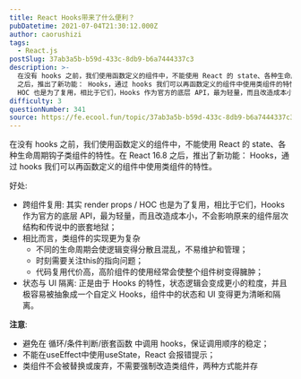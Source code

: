 ```yaml
---
title: React Hooks带来了什么便利？
pubDatetime: 2021-07-04T21:30:12.000Z
author: caorushizi
tags:
  - React.js
postSlug: 37ab3a5b-b59d-433c-8db9-b6a7444337c3
description: >-
  在没有 hooks 之前，我们使用函数定义的组件中，不能使用 React 的 state、各种生命周期钩子类组件的特性。在 React 16.8
  之后，推出了新功能： Hooks，通过 hooks 我们可以再函数定义的组件中使用类组件的特性。 好处: 跨组件复用: 其实 render props /
  HOC 也是为了复用，相比于它们，Hooks 作为官方的底层 API，最为轻量，而且改造成本小，不
difficulty: 3
questionNumber: 341
source: https://fe.ecool.fun/topic/37ab3a5b-b59d-433c-8db9-b6a7444337c3
---
```


在没有 hooks 之前，我们使用函数定义的组件中，不能使用 React 的 state、各种生命周期钩子类组件的特性。在 React 16.8 之后，推出了新功能： Hooks，通过 hooks 我们可以再函数定义的组件中使用类组件的特性。

好处:

* 跨组件复用: 其实 render props / HOC 也是为了复用，相比于它们，Hooks 作为官方的底层 API，最为轻量，而且改造成本小，不会影响原来的组件层次结构和传说中的嵌套地狱；
* 相比而言，类组件的实现更为复杂
	* 不同的生命周期会使逻辑变得分散且混乱，不易维护和管理；
	* 时刻需要关注this的指向问题；
	* 代码复用代价高，高阶组件的使用经常会使整个组件树变得臃肿；
* 状态与 UI 隔离: 正是由于 Hooks 的特性，状态逻辑会变成更小的粒度，并且极容易被抽象成一个自定义 Hooks，组件中的状态和 UI 变得更为清晰和隔离。

**注意**:

* 避免在 循环/条件判断/嵌套函数 中调用 hooks，保证调用顺序的稳定；
* 不能在useEffect中使用useState，React 会报错提示；
* 类组件不会被替换或废弃，不需要强制改造类组件，两种方式能并存


